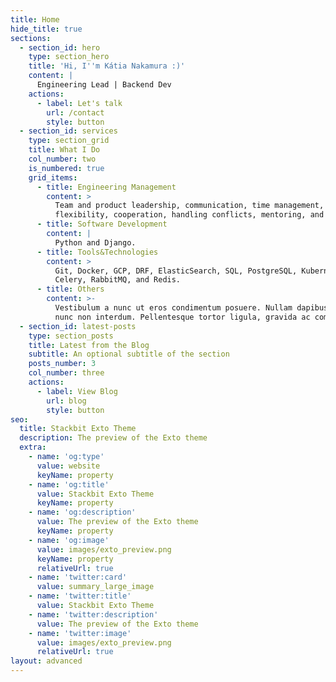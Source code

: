 ```yaml
---
title: Home
hide_title: true
sections:
  - section_id: hero
    type: section_hero
    title: 'Hi, I''m Kátia Nakamura :)'
    content: |
      Engineering Lead | Backend Dev
    actions:
      - label: Let's talk
        url: /contact
        style: button
  - section_id: services
    type: section_grid
    title: What I Do
    col_number: two
    is_numbered: true
    grid_items:
      - title: Engineering Management
        content: >
          Team and product leadership, communication, time management,
          flexibility, cooperation, handling conflicts, mentoring, and 1on1s.
      - title: Software Development
        content: |
          Python and Django.
      - title: Tools&Technologies
        content: >
          Git, Docker, GCP, DRF, ElasticSearch, SQL, PostgreSQL, Kubernetes,
          Celery, RabbitMQ, and Redis.
      - title: Others
        content: >-
          Vestibulum a nunc ut eros condimentum posuere. Nullam dapibus quis
          nunc non interdum. Pellentesque tortor ligula, gravida ac commodo eu.
  - section_id: latest-posts
    type: section_posts
    title: Latest from the Blog
    subtitle: An optional subtitle of the section
    posts_number: 3
    col_number: three
    actions:
      - label: View Blog
        url: blog
        style: button
seo:
  title: Stackbit Exto Theme
  description: The preview of the Exto theme
  extra:
    - name: 'og:type'
      value: website
      keyName: property
    - name: 'og:title'
      value: Stackbit Exto Theme
      keyName: property
    - name: 'og:description'
      value: The preview of the Exto theme
      keyName: property
    - name: 'og:image'
      value: images/exto_preview.png
      keyName: property
      relativeUrl: true
    - name: 'twitter:card'
      value: summary_large_image
    - name: 'twitter:title'
      value: Stackbit Exto Theme
    - name: 'twitter:description'
      value: The preview of the Exto theme
    - name: 'twitter:image'
      value: images/exto_preview.png
      relativeUrl: true
layout: advanced
---
```

